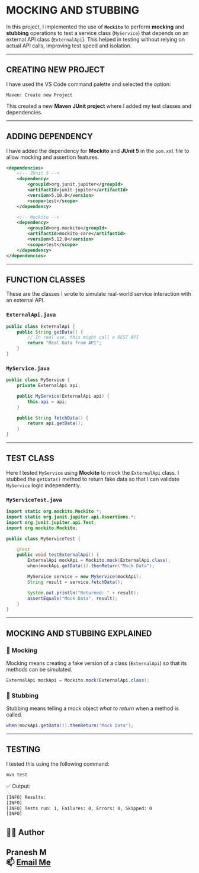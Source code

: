 # MOCKING AND STUBBING

In this project, I implemented the use of **`Mockito`** to perform **mocking** and **stubbing** operations to test a service class (`MyService`) that depends on an external API class (`ExternalApi`). This helped in testing without relying on actual API calls, improving test speed and isolation.

---

## CREATING NEW PROJECT

I have used the VS Code command palette and selected the option:

```
Maven: Create new Project
```

This created a new **Maven JUnit project** where I added my test classes and dependencies.

---

## ADDING DEPENDENCY

I have added the dependency for **Mockito** and **JUnit 5** in the `pom.xml` file to allow mocking and assertion features.

```xml
<dependencies>
    <!-- JUnit 5 -->
    <dependency>
        <groupId>org.junit.jupiter</groupId>
        <artifactId>junit-jupiter</artifactId>
        <version>5.10.0</version>
        <scope>test</scope>
    </dependency>

    <!-- Mockito -->
    <dependency>
        <groupId>org.mockito</groupId>
        <artifactId>mockito-core</artifactId>
        <version>5.12.0</version>
        <scope>test</scope>
    </dependency>
</dependencies>
```

---

## FUNCTION CLASSES

These are the classes I wrote to simulate real-world service interaction with an external API.

### `ExternalApi.java`

```java
public class ExternalApi {
    public String getData() {
        // In real use, this might call a REST API
        return "Real Data from API";
    }
}
```

### `MyService.java`

```java
public class MyService {
    private ExternalApi api;

    public MyService(ExternalApi api) {
        this.api = api;
    }

    public String fetchData() {
        return api.getData();
    }
}
```

---

## TEST CLASS

Here I tested `MyService` using **Mockito** to mock the `ExternalApi` class. I stubbed the `getData()` method to return fake data so that I can validate `MyService` logic independently.

### `MyServiceTest.java`

```java
import static org.mockito.Mockito.*;
import static org.junit.jupiter.api.Assertions.*;
import org.junit.jupiter.api.Test;
import org.mockito.Mockito;

public class MyServiceTest {

    @Test
    public void testExternalApi() {
        ExternalApi mockApi = Mockito.mock(ExternalApi.class);
        when(mockApi.getData()).thenReturn("Mock Data");

        MyService service = new MyService(mockApi);
        String result = service.fetchData();

        System.out.println("Returned: " + result);
        assertEquals("Mock Data", result);
    }
}
```

---

## MOCKING AND STUBBING EXPLAINED

### 🔧 Mocking

Mocking means creating a fake version of a class (`ExternalApi`) so that its methods can be simulated.

```java
ExternalApi mockApi = Mockito.mock(ExternalApi.class);
```

### 🔁 Stubbing

Stubbing means telling a mock object *what to return* when a method is called.

```java
when(mockApi.getData()).thenReturn("Mock Data");
```

---

## TESTING

I tested this using the following command:

```bash
mvn test
```

✅ Output:

```bash
[INFO] Results:
[INFO]
[INFO] Tests run: 1, Failures: 0, Errors: 0, Skipped: 0
[INFO]
```
## 👨‍💻 Author

**Pranesh M**  
📫 [Email Me](mailto:m.pranesh15112004@gmail.com)
 ---